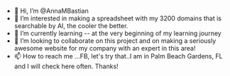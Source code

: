 - 👋 Hi, I’m @AnnaMBastian
- 👀 I’m interested in making a spreadsheet with my 3200 domains that is searchable by AI, the cooler the better.
- 🌱 I’m currently learning -- at the very beginning of my learning journey
- 💞️ I’m looking to collaborate on this project and on making a seriously awesome website for my company with an expert in this area!
- 📫 How to reach me ...FB, let's try that..I am in Palm Beach Gardens, FL and I will check here often. Thanks!

<!---
AnnaMBastian/AnnaMBastian is a ✨ special ✨ repository because its `README.md` (this file) appears on your GitHub profile.
You can click the Preview link to take a look at your changes.
--->
